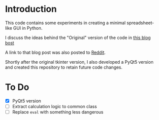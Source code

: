 # Introduction

This code contains some experiments in creating a minimal spreadsheet-like GUI in Python.

I discuss the ideas behind the "Original" version of the code in [this blog bost](http://negfeedback.blogspot.co.za/2017/12/a-simple-gui-spreadsheet-in-less-than.html)

A link to that blog post was also posted to [Reddit](https://www.reddit.com/r/Python/comments/7klkzi/a_simple_gui_spreadsheet_in_less_than_100_lines/).

Shortly after the original tkinter version, I also developed a PyQt5 version and created this repository to retain future code changes.

# To Do

- [X] PyQt5 version
- [ ] Extract calculation logic to common class
- [ ] Replace `eval` with something less dangerous
